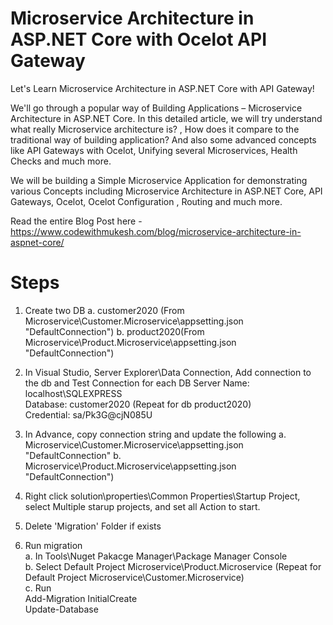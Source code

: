 # Microservice Architecture in ASP.NET Core with Ocelot API Gateway

Let's Learn Microservice Architecture in ASP.NET Core with API Gateway!

We'll go through a popular way of Building Applications – Microservice Architecture in ASP.NET Core. In this detailed article, we will try understand what really Microservice architecture is? , How does it compare to the traditional way of building application? And also some advanced concepts like API Gateways with Ocelot, Unifying several Microservices, Health Checks and much more.

We will be building a Simple Microservice Application for demonstrating various Concepts including Microservice Architecture in ASP.NET Core, API Gateways, Ocelot, Ocelot Configuration , Routing and much more.

Read the entire Blog Post here - https://www.codewithmukesh.com/blog/microservice-architecture-in-aspnet-core/

# Steps

1. Create two DB
  a. customer2020 (From Microservice\Customer.Microservice\appsetting.json "DefaultConnection")
  b. product2020(From Microservice\Product.Microservice\appsetting.json "DefaultConnection")
2. In Visual Studio, Server Explorer\Data Connection, Add connection to the db and Test Connection for each DB
  Server Name: localhost\SQLEXPRESS  
  Database: customer2020  (Repeat for db product2020)  
  Credential: sa/Pk3G@cjN085U  

3. In Advance, copy connection string and update the following
  a. Microservice\Customer.Microservice\appsetting.json "DefaultConnection"
  b. Microservice\Product.Microservice\appsetting.json "DefaultConnection")
4. Right click solution\properties\Common Properties\Startup Project, select Multiple starup projects, and set all Action to start.
5. Delete 'Migration' Folder if exists
6. Run migration  
  a. In Tools\Nuget Pakacge Manager\Package Manager Console  
  b. Select Default Project Microservice\Product.Microservice (Repeat for Default Project Microservice\Customer.Microservice)  
  c. Run  
      Add-Migration InitialCreate  
      Update-Database  
